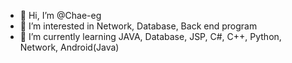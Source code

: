 - 👋 Hi, I’m @Chae-eg
- 👀 I’m interested in Network, Database, Back end program
- 🌱 I’m currently learning JAVA, Database, JSP, C#, C++, Python, Network, Android(Java)

<!---
I'm learning Programming, so interesting and curious this work.
--->
